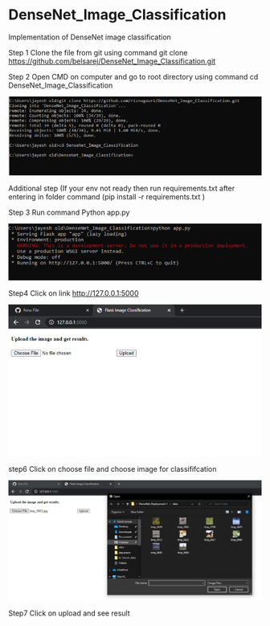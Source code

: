 # DenseNet_Image_Classification
Implementation of DenseNet image classification

Step 1 Clone the file from git using command git clone https://github.com/belsarej/DenseNet_Image_Classification.git

Step 2 Open CMD on computer and go to root directory using command cd DenseNet_Image_Classification

![](https://github.com/belsarej/DenseNet_Image_Classification/blob/main/data/de%201%20screenshot.PNG)

Additional step (If your env not ready then run requirements.txt after entering in folder command (pip install -r requirements.txt )

Step 3 Run command Python app.py

![](https://github.com/belsarej/DenseNet_Image_Classification/blob/main/data/ds%202.PNG)

Step4 Click on link http://127.0.0.1:5000


![](https://github.com/belsarej/DenseNet_Image_Classification/blob/main/data/ds2.PNG)


step6  Click on choose file and choose image for classififcation


![](https://github.com/belsarej/DenseNet_Image_Classification/blob/main/data/ds3.PNG)



Step7  Click on upload and see result 
